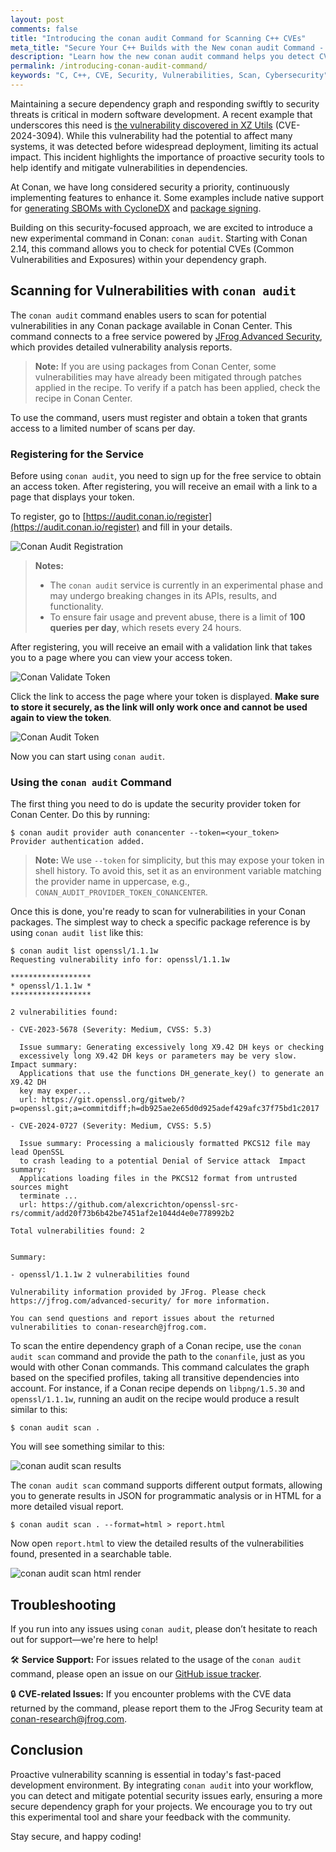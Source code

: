 ```yaml
---
layout: post
comments: false
title: "Introducing the conan audit Command for Scanning C++ CVEs"
meta_title: "Secure Your C++ Builds with the New conan audit Command - Conan Blog"
description: "Learn how the new conan audit command helps you detect CVEs in your C++ dependencies, ensuring a more secure development workflow."
permalink: /introducing-conan-audit-command/
keywords: "C, C++, CVE, Security, Vulnerabilities, Scan, Cybersecurity"
---
```


Maintaining a secure dependency graph and responding swiftly to security threats is
critical in modern software development. A recent example that underscores this need is
[the vulnerability discovered in XZ
Utils](https://en.wikipedia.org/wiki/XZ_Utils_backdoor) (CVE-2024-3094). While this
vulnerability had the potential to affect many systems, it was detected before widespread
deployment, limiting its actual impact. This incident highlights the importance of
proactive security tools to help identify and mitigate vulnerabilities in dependencies.

At Conan, we have long considered security a priority, continuously implementing
features to enhance it. Some examples include native support for [generating SBOMs with
CycloneDX](https://blog.conan.io/2025/02/05/What-is-your-code-made-of-sboms.html) and
[package signing](https://docs.conan.io/2/reference/extensions/package_signing.html).

Building on this security-focused approach, we are excited to introduce a new experimental
command in Conan: `conan audit`. Starting with Conan 2.14, this command allows you to
check for potential CVEs (Common Vulnerabilities and Exposures) within your dependency
graph.

## Scanning for Vulnerabilities with `conan audit`

The `conan audit` command enables users to scan for potential vulnerabilities in any Conan
package available in Conan Center. This command connects to a free service powered by
[JFrog Advanced Security](https://jfrog.com/devops-native-security), which provides
detailed vulnerability analysis reports.

> **Note:** If you are using packages from Conan Center, some vulnerabilities may have already
> been mitigated through patches applied in the recipe. To verify if a patch has been
> applied, check the recipe in Conan Center.

To use the command, users must register and obtain a token that grants access to a limited
number of scans per day.

### Registering for the Service

Before using `conan audit`, you need to sign up for the free service to obtain
an access token. After registering, you will receive an email with a link to a
page that displays your token.

To register, go to [https://audit.conan.io/register](https://audit.conan.io/register) and
fill in your details.

<p class="centered">
    <img src="{{ site.baseurl }}/assets/post_images/2025-03-19/conan-audit-register.png" alt="Conan Audit Registration"/>
</p>

> **Notes:**  
> - The `conan audit` service is currently in an experimental phase and may undergo
>   breaking changes in its APIs, results, and functionality.  
> - To ensure fair usage and prevent abuse, there is a limit of **100 queries per day**,
>   which resets every 24 hours.  

After registering, you will receive an email with a validation link that takes
you to a page where you can view your access token.

<p class="centered">
    <img src="{{ site.baseurl }}/assets/post_images/2025-03-19/conan-audit-validation.png" alt="Conan Validate Token"/>
</p>

Click the link to access the page where your token is displayed. **Make sure to
store it securely, as the link will only work once and cannot be used again to
view the token**.

<p class="centered">
    <img src="{{ site.baseurl }}/assets/post_images/2025-03-19/conan-audit-token.png" alt="Conan Audit Token"/>
</p>

Now you can start using `conan audit`.

### Using the `conan audit` Command

The first thing you need to do is update the security provider token for Conan Center. Do
this by running:

```shell  
$ conan audit provider auth conancenter --token=<your_token>
Provider authentication added.
```

> **Note:** We use `--token` for simplicity, but this may expose your token in shell
> history. To avoid this, set it as an environment variable matching the provider name in
> uppercase, e.g., `CONAN_AUDIT_PROVIDER_TOKEN_CONANCENTER`.

Once this is done, you're ready to scan for vulnerabilities in your Conan packages. The
simplest way to check a specific package reference is by using `conan audit list` like
this:
 
```shell  
$ conan audit list openssl/1.1.1w
Requesting vulnerability info for: openssl/1.1.1w

******************
* openssl/1.1.1w *
******************

2 vulnerabilities found:

- CVE-2023-5678 (Severity: Medium, CVSS: 5.3)

  Issue summary: Generating excessively long X9.42 DH keys or checking
  excessively long X9.42 DH keys or parameters may be very slow.  Impact summary:
  Applications that use the functions DH_generate_key() to generate an X9.42 DH
  key may exper...
  url: https://git.openssl.org/gitweb/?p=openssl.git;a=commitdiff;h=db925ae2e65d0d925adef429afc37f75bd1c2017

- CVE-2024-0727 (Severity: Medium, CVSS: 5.5)

  Issue summary: Processing a maliciously formatted PKCS12 file may lead OpenSSL
  to crash leading to a potential Denial of Service attack  Impact summary:
  Applications loading files in the PKCS12 format from untrusted sources might
  terminate ...
  url: https://github.com/alexcrichton/openssl-src-rs/commit/add20f73b6b42be7451af2e1044d4e0e778992b2

Total vulnerabilities found: 2


Summary:

- openssl/1.1.1w 2 vulnerabilities found

Vulnerability information provided by JFrog. Please check https://jfrog.com/advanced-security/ for more information.

You can send questions and report issues about the returned vulnerabilities to conan-research@jfrog.com.
```

To scan the entire dependency graph of a Conan recipe, use the `conan audit scan` command
and provide the path to the `conanfile`, just as you would with other Conan commands. This
command calculates the graph based on the specified profiles, taking all transitive
dependencies into account. For instance, if a Conan recipe depends on `libpng/1.5.30` and
`openssl/1.1.1w`, running an audit on the recipe would produce a result similar to this:


```shell  
$ conan audit scan .
```

You will see something similar to this:

<p class="centered">
    <img  src="{{ site.baseurl }}/assets/post_images/2025-03-19/conan-audit-scan-cli.gif"  align="center"  alt="conan audit scan results"/>
</p>

The `conan audit scan` command supports different output formats, allowing you to generate
results in JSON for programmatic analysis or in HTML for a more detailed visual report.

```shell  
$ conan audit scan . --format=html > report.html
```  

Now open `report.html` to view the detailed results of the vulnerabilities found,
presented in a searchable table.

<p class="centered">
    <img  src="{{ site.baseurl }}/assets/post_images/2025-03-19/cona-audit-scan-html.gif"  align="center"  alt="conan audit scan html render"/>
</p>

## Troubleshooting

If you run into any issues using `conan audit`, please don’t hesitate to reach out for
support—we're here to help!  

🛠️ **Service Support:** For issues related to the usage of the `conan audit` command,
please open an issue on our [GitHub issue
tracker](https://github.com/conan-io/conan/issues).

🔒 **CVE-related Issues:** If you encounter problems with the CVE data returned by the
command, please report them to the JFrog Security team at
[conan-research@jfrog.com](mailto:conan-research@jfrog.com).  

## Conclusion

Proactive vulnerability scanning is essential in today's fast-paced development
environment. By integrating `conan audit` into your workflow, you can detect and mitigate
potential security issues early, ensuring a more secure dependency graph for your
projects. We encourage you to try out this experimental tool and share your feedback with
the community.

Stay secure, and happy coding!
